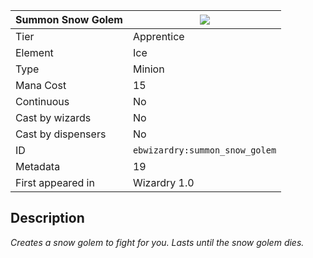 | Summon Snow Golem |![](https://github.com/Electroblob77/Wizardry/blob/1.12.2/src/main/resources/assets/ebwizardry/textures/spells/summon_snow_golem.png)|
|---|---|
| Tier | Apprentice |
| Element | Ice |
| Type | Minion |
| Mana Cost | 15 |
| Continuous | No |
| Cast by wizards | No |
| Cast by dispensers | No |
| ID | `ebwizardry:summon_snow_golem` |
| Metadata | 19 |
| First appeared in | Wizardry 1.0 |
## Description
_Creates a snow golem to fight for you. Lasts until the snow golem dies._